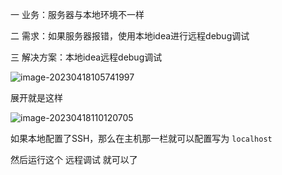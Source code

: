 一 业务：服务器与本地环境不一样

二 需求：如果服务器报错，使用本地idea进行远程debug调试

三 解决方案：本地idea远程debug调试



![image-20230418105741997](https://tutu-learn.oss-cn-hangzhou.aliyuncs.com/image-20230418105741997.png)



展开就是这样

![image-20230418110120705](https://tutu-learn.oss-cn-hangzhou.aliyuncs.com/image-20230418110120705.png)



如果本地配置了SSH，那么在主机那一栏就可以配置写为 `localhost`

然后运行这个 远程调试 就可以了
